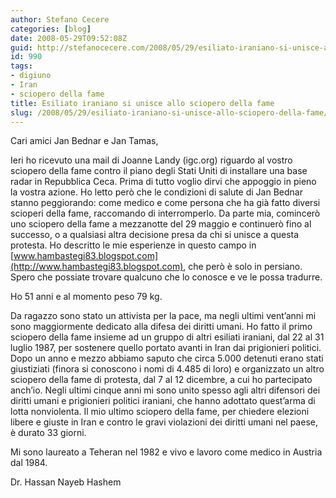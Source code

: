 ```yaml
---
author: Stefano Cecere
categories: [blog]
date: 2008-05-29T09:52:08Z
guid: http://stefanocecere.com/2008/05/29/esiliato-iraniano-si-unisce-allo-sciopero-della-fame/
id: 990
tags:
- digiuno
- Iran
- sciopero della fame
title: Esiliato iraniano si unisce allo sciopero della fame
slug: /2008/05/29/esiliato-iraniano-si-unisce-allo-sciopero-della-fame/
---
```


Cari amici Jan Bednar e Jan Tamas,

Ieri ho ricevuto una mail di Joanne Landy (igc.org) riguardo al vostro sciopero della fame contro il piano degli Stati Uniti di installare una base radar in Repubblica Ceca. Prima di tutto voglio dirvi che appoggio in pieno la vostra azione. Ho letto però che le condizioni di salute di Jan Bednar stanno peggiorando: come medico e come persona che ha già fatto diversi scioperi della fame, raccomando di interromperlo. Da parte mia, comincerò uno sciopero della fame a mezzanotte del 29 maggio e continuerò fino al successo, o a qualsiasi altra decisione presa da chi si unisce a questa protesta. Ho descritto le mie esperienze in questo campo in [www.hambastegi83.blogspot.com](http://www.hambastegi83.blogspot.com), che però è solo in persiano. Spero che possiate trovare qualcuno che lo conosce e ve le possa tradurre.

Ho 51 anni e al momento peso 79 kg.

Da ragazzo sono stato un attivista per la pace, ma negli ultimi vent’anni mi sono maggiormente dedicato alla difesa dei diritti umani. Ho fatto il primo sciopero della fame insieme ad un gruppo di altri esiliati iraniani, dal 22 al 31 luglio 1987, per sostenere quello portato avanti in Iran dai prigionieri politici. Dopo un anno e mezzo abbiamo saputo che circa 5.000 detenuti erano stati giustiziati (finora si conoscono i nomi di 4.485 di loro) e organizzato un altro sciopero della fame di protesta, dal 7 al 12 dicembre, a cui ho partecipato anch’io. Negli ultimi cinque anni mi sono unito spesso agli altri difensori dei diritti umani e prigionieri politici iraniani, che hanno adottato quest’arma di lotta nonviolenta. Il mio ultimo sciopero della fame, per chiedere elezioni libere e giuste in Iran e contro le gravi violazioni dei diritti umani nel paese, è durato 33 giorni.

Mi sono laureato a Teheran nel 1982 e vivo e lavoro come medico in Austria dal 1984.

Dr. Hassan Nayeb Hashem